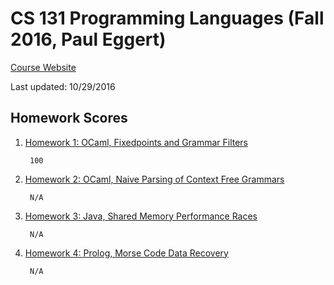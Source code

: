 # CS 131 Programming Languages (Fall 2016, Paul Eggert)

[Course Website](http://web.cs.ucla.edu/classes/fall16/cs131/index.html)

Last updated: 10/29/2016

## Homework Scores
1. [Homework 1: OCaml, Fixedpoints and Grammar Filters](http://web.cs.ucla.edu/classes/fall16/cs131/hw/hw1.html)

        100

2. [Homework 2: OCaml, Naive Parsing of Context Free Grammars](http://web.cs.ucla.edu/classes/fall16/cs131/hw/hw2.html)

        N/A

3. [Homework 3: Java, Shared Memory Performance Races](http://web.cs.ucla.edu/classes/fall16/cs131/hw/hw3.html)

        N/A

4. [Homework 4: Prolog, Morse Code Data Recovery](http://web.cs.ucla.edu/classes/fall16/cs131/hw/hw4.html)

        N/A
